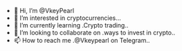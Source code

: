 - 👋 Hi, I’m @VkeyPearl
- 👀 I’m interested in cryptocurrencies...
- 🌱 I’m currently learning .Crypto trading..
- 💞️ I’m looking to collaborate on .ways to invest in crypto..
- 📫 How to reach me .@Vkeypearl on Telegram..

<!---
VkeyPearl/VkeyPearl is a ✨ special ✨ repository because its `README.md` (this file) appears on your GitHub profile.
You can click the Preview link to take a look at your changes.
--->

